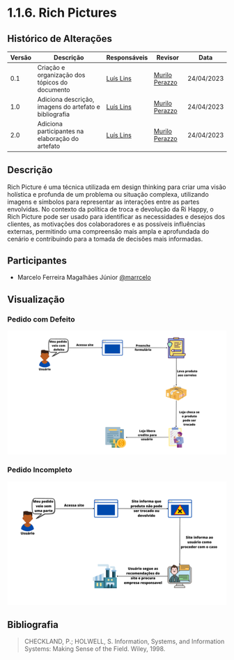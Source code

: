 # 1.1.6. Rich Pictures

## Histórico de Alterações

| Versão | Descrição                                              | Responsáveis                                 | Revisor | Data       |
| ------ | ------------------------------------------------------ | -------------------------------------------- | ------- | ---------- |
| 0.1    | Criação e organização dos tópicos do documento         | [Luís Lins](https://github.com/luisgaboardi) |[Murilo Perazzo](https://github.com/murilopbs)| 24/04/2023 |
| 1.0    | Adiciona descrição, imagens do artefato e bibliografia | [Luís Lins](https://github.com/luisgaboardi) |[Murilo Perazzo](https://github.com/murilopbs)| 24/04/2023 |
| 2.0    | Adiciona participantes na elaboração do artefato       | [Luís Lins](https://github.com/luisgaboardi) |[Murilo Perazzo](https://github.com/murilopbs)| 24/04/2023 |

## Descrição

Rich Picture é uma técnica utilizada em design thinking para criar uma visão holística e profunda de um problema ou situação complexa, utilizando imagens e símbolos para representar as interações entre as partes envolvidas. No contexto da política de troca e devolução da Ri Happy, o Rich Picture pode ser usado para identificar as necessidades e desejos dos clientes, as motivações dos colaboradores e as possíveis influências externas, permitindo uma compreensão mais ampla e aprofundada do cenário e contribuindo para a tomada de decisões mais informadas.

## Participantes

- Marcelo Ferreira Magalhães Júnior [@marrcelo](https://github.com/marrcelo)

## Visualização

### Pedido com Defeito

![Pedido com Defeito](../Imagens/RichPictures/Meu_pedido_veio_com_defeito.png)

### Pedido Incompleto

![Pedido Incompleto](../Imagens/RichPictures/Meu_pedido_veio_sem_uma_parte.png)

## Bibliografia

> CHECKLAND, P.; HOLWELL, S. Information, Systems, and Information Systems: Making Sense of the Field. Wiley, 1998.
